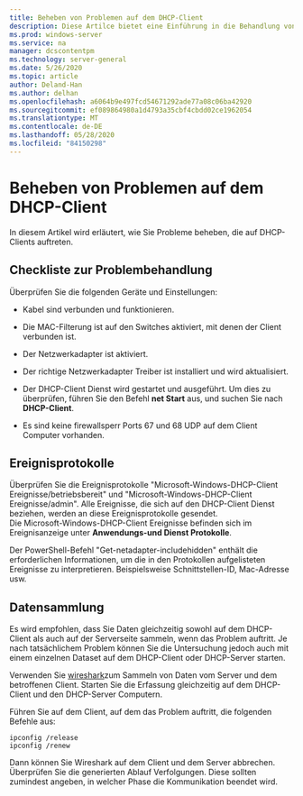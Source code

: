 ```yaml
---
title: Beheben von Problemen auf dem DHCP-Client
description: Diese Artilce bietet eine Einführung in die Behandlung von Problemen auf dem DHCP-Client und das Sammeln von Daten.
ms.prod: windows-server
ms.service: na
manager: dcscontentpm
ms.technology: server-general
ms.date: 5/26/2020
ms.topic: article
author: Deland-Han
ms.author: delhan
ms.openlocfilehash: a6064b9e497fcd54671292ade77a08c06ba42920
ms.sourcegitcommit: ef089864980a1d4793a35cbf4cbdd02ce1962054
ms.translationtype: MT
ms.contentlocale: de-DE
ms.lasthandoff: 05/28/2020
ms.locfileid: "84150298"
---
```

# <a name="troubleshoot-problems-on-the-dhcp-client"></a>Beheben von Problemen auf dem DHCP-Client

In diesem Artikel wird erläutert, wie Sie Probleme beheben, die auf DHCP-Clients auftreten.

## <a name="troubleshooting-checklist"></a>Checkliste zur Problembehandlung

Überprüfen Sie die folgenden Geräte und Einstellungen:

  - Kabel sind verbunden und funktionieren.

  - Die MAC-Filterung ist auf den Switches aktiviert, mit denen der Client verbunden ist.

  - Der Netzwerkadapter ist aktiviert.

  - Der richtige Netzwerkadapter Treiber ist installiert und wird aktualisiert.

  - Der DHCP-Client Dienst wird gestartet und ausgeführt. Um dies zu überprüfen, führen Sie den Befehl **net Start** aus, und suchen Sie nach **DHCP-Client**.

  - Es sind keine firewallsperr Ports 67 und 68 UDP auf dem Client Computer vorhanden.

## <a name="event-logs"></a>Ereignisprotokolle

Überprüfen Sie die Ereignisprotokolle "Microsoft-Windows-DHCP-Client Ereignisse/betriebsbereit" und "Microsoft-Windows-DHCP-Client Ereignisse/admin". Alle Ereignisse, die sich auf den DHCP-Client Dienst beziehen, werden an diese Ereignisprotokolle gesendet.  
Die Microsoft-Windows-DHCP-Client Ereignisse befinden sich im Ereignisanzeige unter **Anwendungs-und Dienst Protokolle**.

Der PowerShell-Befehl "Get-netadapter-includehidden" enthält die erforderlichen Informationen, um die in den Protokollen aufgelisteten Ereignisse zu interpretieren. Beispielsweise Schnittstellen-ID, Mac-Adresse usw.

## <a name="data-collection"></a>Datensammlung

Es wird empfohlen, dass Sie Daten gleichzeitig sowohl auf dem DHCP-Client als auch auf der Serverseite sammeln, wenn das Problem auftritt. Je nach tatsächlichem Problem können Sie die Untersuchung jedoch auch mit einem einzelnen Dataset auf dem DHCP-Client oder DHCP-Server starten.

Verwenden Sie [wireshark](https://www.wireshark.org/download.html)zum Sammeln von Daten vom Server und dem betroffenen Client. Starten Sie die Erfassung gleichzeitig auf dem DHCP-Client und den DHCP-Server Computern.

Führen Sie auf dem Client, auf dem das Problem auftritt, die folgenden Befehle aus:

```console
ipconfig /release  
ipconfig /renew
```

Dann können Sie Wireshark auf dem Client und dem Server abbrechen. Überprüfen Sie die generierten Ablauf Verfolgungen. Diese sollten zumindest angeben, in welcher Phase die Kommunikation beendet wird.